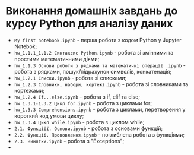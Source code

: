 # Виконання домашніх завдань до курсу Python для аналізу даних
- `My first notebook.ipynb` - перша робота з кодом Python у Jupyter Notebok;
- `hw_1.1.1_1.1.2 Cинтаксис Python.ipynb` - робота зі змінними та простими математичними діями;
- `hw_1.1.3 Основи роботи з рядками та математичні операції .ipynb` - робота з рядками, пошук/підрахунок символів, конкатенація;
- `hw_1.2.1 Списки.ipynb` - робота зі списками;
- `hw_1.2.3 Словники, набори, кортежі.ipynb` - робота зі словниками та кортежами;
- `hw_1.2.4 If...else.ipynb` - робота з if, elif та else;
- `hw_1.3.1-1.3.2 Цикл for.ipynb` - робота з циклами for;
- `hw_1.3.3 Comprehensions.ipynb` - робота з циклами, перетворення у короткий код умови циклу;
- `hw_1.3.4 Цикл while.ipynb` - робота з циклом while;
- `2.1. Функціїї. Основи.ipynb` - робота з основами функцій;
- `2.2. Функції. Прововження.ipynb` - поглиблена робота з функціями;
- `2.3. Винятки.ipynb` - робота з "Exceptions";
- 
